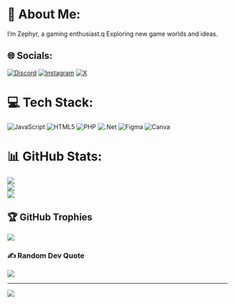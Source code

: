 # 💫 About Me:
I’m Zephyr, a gaming enthusiast.q Exploring new game worlds and ideas.


## 🌐 Socials:
[![Discord](https://img.shields.io/badge/Discord-%237289DA.svg?logo=discord&logoColor=white)](https://discord.gg/https://discord.com/invite/vqpyFGQk6k) [![Instagram](https://img.shields.io/badge/Instagram-%23E4405F.svg?logo=Instagram&logoColor=white)](https://instagram.com/unmukta10) [![X](https://img.shields.io/badge/X-black.svg?logo=X&logoColor=white)](https://x.com/x77w7) 

# 💻 Tech Stack:
![JavaScript](https://img.shields.io/badge/javascript-%23323330.svg?style=for-the-badge&logo=javascript&logoColor=%23F7DF1E) ![HTML5](https://img.shields.io/badge/html5-%23E34F26.svg?style=for-the-badge&logo=html5&logoColor=white) ![PHP](https://img.shields.io/badge/php-%23777BB4.svg?style=for-the-badge&logo=php&logoColor=white) ![.Net](https://img.shields.io/badge/.NET-5C2D91?style=for-the-badge&logo=.net&logoColor=white) ![Figma](https://img.shields.io/badge/figma-%23F24E1E.svg?style=for-the-badge&logo=figma&logoColor=white) ![Canva](https://img.shields.io/badge/Canva-%2300C4CC.svg?style=for-the-badge&logo=Canva&logoColor=white)
# 📊 GitHub Stats:
![](https://github-readme-stats.vercel.app/api?username=unmukta&theme=dark&hide_border=false&include_all_commits=false&count_private=false)<br/>
![](https://github-readme-streak-stats.herokuapp.com/?user=unmukta&theme=dark&hide_border=false)<br/>
![](https://github-readme-stats.vercel.app/api/top-langs/?username=unmukta&theme=dark&hide_border=false&include_all_commits=false&count_private=false&layout=compact)

## 🏆 GitHub Trophies
![](https://github-profile-trophy.vercel.app/?username=unmukta&theme=radical&no-frame=false&no-bg=false&margin-w=4)

### ✍️ Random Dev Quote
![](https://quotes-github-readme.vercel.app/api?type=horizontal&theme=radical)

---
[![](https://visitcount.itsvg.in/api?id=unmukta&icon=0&color=0)](https://visitcount.itsvg.in)

<!-- Proudly created with GPRM ( https://gprm.itsvg.in ) -->
